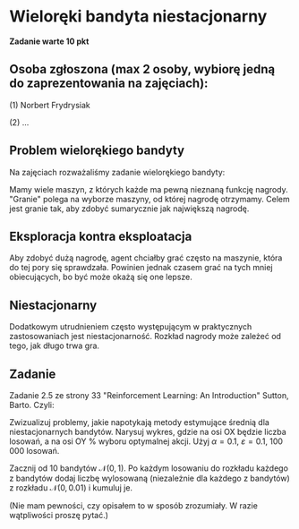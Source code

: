 # Wieloręki bandyta niestacjonarny

**Zadanie warte 10 pkt**

## Osoba zgłoszona (max 2 osoby, wybiorę jedną do zaprezentowania na zajęciach):

(1) Norbert Frydrysiak

(2) ...


## Problem wielorękiego bandyty
Na zajęciach rozważaliśmy zadanie wielorękiego bandyty:

Mamy wiele maszyn, z których każde ma pewną nieznaną funkcję nagrody. "Granie" polega na wyborze maszyny, od której nagrodę otrzymamy. Celem jest granie tak, aby zdobyć sumarycznie jak największą nagrodę.

## Eksploracja kontra eksploatacja

Aby zdobyć dużą nagrodę, agent chciałby grać często na maszynie, która do tej pory się sprawdzała. Powinien jednak czasem grać na tych mniej obiecujących, bo być może okażą się one lepsze.

## Niestacjonarny

Dodatkowym utrudnieniem często występującym w praktycznych zastosowaniach jest niestacjonarność. Rozkład nagrody może zależeć od tego, jak długo trwa gra.

## Zadanie
Zadanie 2.5 ze strony 33 "Reinforcement Learning: An Introduction" Sutton, Barto. Czyli:

Zwizualizuj problemy, jakie napotykają metody estymujące średnią dla niestacjonarnych bandytów. Narysuj wykres, gdzie na osi OX będzie liczba losowań, a na osi OY % wyboru optymalnej akcji. Użyj $\alpha = 0.1$, $\varepsilon = 0.1$, 100 000 losowań.

Zacznij od 10 bandytów $\mathcal{N}(0, 1)$. Po każdym losowaniu do rozkładu każdego z bandytów dodaj liczbę wylosowaną (niezależnie dla każdego z bandytów) z rozkładu $\mathcal{N}(0, 0.01)$ i kumuluj je.

(Nie mam pewności, czy opisałem to w sposób zrozumiały. W razie wątpliwości proszę pytać.)






